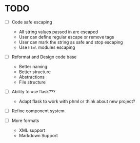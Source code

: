 # TODO

- [ ] Code safe escaping
  - All string values passed in are escaped
  - User can define regular escape or remove tags
  - User can mark the string as safe and stop escaping
  - Use `html` modules escaping
- [ ] Reformat and Design code base
  - Better naming
  - Better structure
  - Abstractions
  - File structure
- [ ] Ability to use flask???
  - Adapt flask to work with phml or think about new project?
- [ ] Refine component system

- [ ] More formats
  - XML support
  - Markdown Support